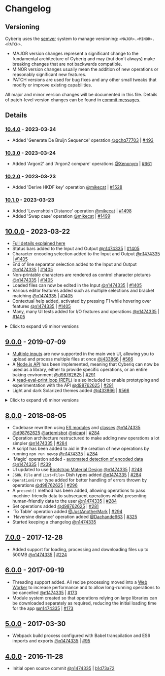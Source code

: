 # Changelog

## Versioning

Cyberiq uses the [semver](https://semver.org/) system to manage versioning: `<MAJOR>.<MINOR>.<PATCH>`.

- MAJOR version changes represent a significant change to the fundamental architecture of Cyberiq and may (but don't always) make breaking changes that are not backwards compatible.
- MINOR version changes usually mean the addition of new operations or reasonably significant new features.
- PATCH versions are used for bug fixes and any other small tweaks that modify or improve existing capabilities.

All major and minor version changes will be documented in this file. Details of patch-level version changes can be found in [commit messages](https://github.com/gchq/Cyberiq/commits/master).


## Details

### [10.4.0] - 2023-03-24
- Added 'Generate De Bruijn Sequence' operation [@gchq77703] | [#493]

### [10.3.0] - 2023-03-24
- Added 'Argon2' and 'Argon2 compare' operations [@Xenonym] | [#661]

### [10.2.0] - 2023-03-23
- Added 'Derive HKDF key' operation [@mikecat] | [#1528]

### [10.1.0] - 2023-03-23
- Added 'Levenshtein Distance' operation [@mikecat] | [#1498]
- Added 'Swap case' operation [@mikecat] | [#1499]

## [10.0.0] - 2023-03-22
- [Full details explained here](https://github.com/gchq/Cyberiq/wiki/Character-encoding,-EOL-separators,-and-editor-features)
- Status bars added to the Input and Output [@n1474335] | [#1405]
- Character encoding selection added to the Input and Output [@n1474335] | [#1405]
- End of line separator selection added to the Input and Output [@n1474335] | [#1405]
- Non-printable characters are rendered as control character pictures [@n1474335] | [#1405]
- Loaded files can now be edited in the Input [@n1474335] | [#1405]
- Various editor features added such as multiple selections and bracket matching [@n1474335] | [#1405]
- Contextual help added, activated by pressing F1 while hovering over features [@n1474335] | [#1405]
- Many, many UI tests added for I/O features and operations [@n1474335] | [#1405]

<details>
    <summary>Click to expand v9 minor versions</summary>

### [9.55.0] - 2022-12-09
- Added 'AMF Encode' and 'AMF Decode' operations [@n1474335] | [760eff4]

### [9.54.0] - 2022-11-25
- Added 'Rabbit' operation [@mikecat] | [#1450]

### [9.53.0] - 2022-11-25
- Added 'AES Key Wrap' and 'AES Key Unwrap' operations [@mikecat] | [#1456]

### [9.52.0] - 2022-11-25
- Added 'ChaCha' operation [@joostrijneveld] | [#1466]

### [9.51.0] - 2022-11-25
- Added 'CMAC' operation [@mikecat] | [#1457]

### [9.50.0] - 2022-11-25
- Added 'Shuffle' operation [@mikecat] | [#1472]

### [9.49.0] - 2022-11-11
- Added 'LZ4 Compress' and 'LZ4 Decompress' operations [@n1474335] | [31a7f83]

### [9.48.0] - 2022-10-14
- Added 'LM Hash' and 'NT Hash' operations [@n1474335] [@brun0ne] | [#1427]

### [9.47.0] - 2022-10-14
- Added 'LZMA Decompress' and 'LZMA Compress' operations [@mattnotmitt] | [#1421]

### [9.46.0] - 2022-07-08
- Added 'Cetacean Cipher Encode' and 'Cetacean Cipher Decode' operations [@valdelaseras] | [#1308]

### [9.45.0] - 2022-07-08
- Added 'ROT8000' operation [@thomasleplus] | [#1250]

### [9.44.0] - 2022-07-08
- Added 'LZString Compress' and 'LZString Decompress' operations [@crespyl] | [#1266]

### [9.43.0] - 2022-07-08
- Added 'ROT13 Brute Force' and 'ROT47 Brute Force' operations [@mikecat] | [#1264]

### [9.42.0] - 2022-07-08
- Added 'LS47 Encrypt' and 'LS47 Decrypt' operations [@n1073645] | [#951]

### [9.41.0] - 2022-07-08
- Added 'Caesar Box Cipher' operation [@n1073645] | [#1066]

### [9.40.0] - 2022-07-08
- Added 'P-list Viewer' operation [@n1073645] | [#906]

### [9.39.0] - 2022-06-09
- Added 'ELF Info' operation [@n1073645] | [#1364]

### [9.38.0] - 2022-05-30
- Added 'Parse TCP' operation [@n1474335] | [a895d1d]

### [9.37.0] - 2022-03-29
- 'SM4 Encrypt' and 'SM4 Decrypt' operations added [@swesven] | [#1189]
- NoPadding options added for CBC and ECB modes in AES, DES and Triple DES Decrypt operations [@swesven] | [#1189]

### [9.36.0] - 2022-03-29
- 'SIGABA' operation added [@hettysymes] | [#934]

### [9.35.0] - 2022-03-28
- 'To Base45' and 'From Base45' operations added [@t-8ch] | [#1242]

### [9.34.0] - 2022-03-28
- 'Get All Casings' operation added [@n1073645] | [#1065]

### [9.33.0] - 2022-03-25
- Updated to support Node 17 [@n1474335] [@john19696] [@t-8ch] | [[#1326] [#1313] [#1244]
- Improved CJS and ESM module support [@d98762625] | [#1037]

### [9.32.0] - 2021-08-18
- 'Protobuf Encode' operation added and decode operation modified to allow decoding with full and partial schemas [@n1474335] | [dd18e52]

### [9.31.0] - 2021-08-10
- 'HASSH Client Fingerprint' and 'HASSH Server Fingerprint' operations added [@n1474335] | [e9ca4dc]

### [9.30.0] - 2021-08-10
- 'JA3S Fingerprint' operation added [@n1474335] | [289a417]

### [9.29.0] - 2021-07-28
- 'JA3 Fingerprint' operation added [@n1474335] | [9a33498]

### [9.28.0] - 2021-03-26
- 'CBOR Encode' and 'CBOR Decode' operations added [@Danh4] | [#999]

### [9.27.0] - 2021-02-12
- 'Fuzzy Match' operation added [@n1474335] | [8ad18b]

### [9.26.0] - 2021-02-11
- 'Get Time' operation added [@n1073645] [@n1474335] | [#1045]

### [9.25.0] - 2021-02-11
- 'Extract ID3' operation added [@n1073645] [@n1474335] | [#1006]

### [9.24.0] - 2021-02-02
- 'SM3' hashing function added along with more configuration options for other hashing operations [@n1073645] [@n1474335] | [#1022]

### [9.23.0] - 2021-02-01
- Various RSA operations added to encrypt, decrypt, sign, verify and generate keys [@mattnotmitt] [@GCHQ77703] | [#652]

### [9.22.0] - 2021-02-01
- 'Unicode Text Format' operation added [@mattnotmitt] | [#1083]

### [9.21.0] - 2020-06-12
- Node API now exports `magic` operation [@d98762625] | [#1049]

### [9.20.0] - 2020-03-27
- 'Parse ObjectID Timestamp' operation added [@dmfj] | [#987]

### [9.19.0] - 2020-03-24
- Improvements to the 'Magic' operation, allowing it to recognise more data formats and provide more accurate results [@n1073645] [@n1474335] | [#966] [b765534b](https://github.com/gchq/Cyberiq/commit/b765534b8b2a0454a5132a0a52d1d8844bcbdaaa)

### [9.18.0] - 2020-03-13
- 'Convert to NATO alphabet' operation added [@MarvinJWendt] | [#674]

### [9.17.0] - 2020-03-13
- 'Generate Image' operation added [@pointhi] | [#683]

### [9.16.0] - 2020-03-06
- 'Colossus' operation added [@VirtualColossus] | [#917]

### [9.15.0] - 2020-03-05
- 'CipherSaber2 Encrypt' and 'CipherSaber2 Decrypt' operations added [@n1073645] | [#952]

### [9.14.0] - 2020-03-05
- 'Luhn Checksum' operation added [@n1073645] | [#965]

### [9.13.0] - 2020-02-13
- 'Rail Fence Cipher Encode' and 'Rail Fence Cipher Decode' operations added [@Flavsditz] | [#948]

### [9.12.0] - 2019-12-20
- 'Normalise Unicode' operation added [@matthieuxyz] | [#912]

### [9.11.0] - 2019-11-06
- Implemented CFB, OFB, and CTR modes for Blowfish operations [@cbeuw] | [#653]

### [9.10.0] - 2019-11-06
- 'Lorenz' operation added [@VirtualColossus] | [#528]

### [9.9.0] - 2019-11-01
- Added support for 109 more character encodings [@n1474335]

### [9.8.0] - 2019-10-31
- 'Avro to JSON' operation added [@jarrodconnolly] | [#865]

### [9.7.0] - 2019-09-13
- 'Optical Character Recognition' operation added [@MShwed] [@n1474335] | [#632]

### [9.6.0] - 2019-09-04
- 'Bacon Cipher Encode' and 'Bacon Cipher Decode' operations added [@kassi] | [#500]

### [9.5.0] - 2019-09-04
- Various Steganography operations added: 'Extract LSB', 'Extract RGBA', 'Randomize Colour Palette', and 'View Bit Plane' [@Ge0rg3] | [#625]

### [9.4.0] - 2019-08-30
- 'Render Markdown' operation added [@j433866] | [#627]

### [9.3.0] - 2019-08-30
- 'Show on map' operation added [@j433866] | [#477]

### [9.2.0] - 2019-08-23
- 'Parse UDP' operation added [@h345983745] | [#614]

### [9.1.0] - 2019-08-22
- 'Parse SSH Host Key' operation added [@j433866] | [#595]
- 'Defang IP Addresses' operation added [@h345983745] | [#556]

</details>

## [9.0.0] - 2019-07-09
- [Multiple inputs](https://github.com/gchq/Cyberiq/wiki/Multiple-Inputs) are now supported in the main web UI, allowing you to upload and process multiple files at once [@j433866] | [#566]
- A [Node.js API](https://github.com/gchq/Cyberiq/wiki/Node-API) has been implemented, meaning that Cyberiq can now be used as a library, either to provide specific operations, or an entire baking environment [@d98762625] | [#291]
- A [read-eval-print loop (REPL)](https://github.com/gchq/Cyberiq/wiki/Node-API#repl) is also included to enable prototyping and experimentation with the API [@d98762625] | [#291]
- Light and dark Solarized themes added [@j433866] | [#566]

<details>
    <summary>Click to expand v8 minor versions</summary>

### [8.38.0] - 2019-07-03
- 'Streebog' and 'GOST hash' operations added [@MShwed] [@n1474335] | [#530]

### [8.37.0] - 2019-07-03
- 'CRC-8 Checksum' operation added [@MShwed] | [#591]

### [8.36.0] - 2019-07-03
- 'PGP Verify' operation added [@artemisbot] | [#585]

### [8.35.0] - 2019-07-03
- 'Sharpen Image', 'Convert Image Format' and 'Add Text To Image' operations added [@j433866] | [#515]

### [8.34.0] - 2019-06-28
- Various new visualisations added to the 'Entropy' operation [@MShwed] | [#535]
- Efficiency improvements made to the 'Entropy' operation for large file support [@n1474335]

### [8.33.0] - 2019-06-27
- 'Bzip2 Compress' operation added and 'Bzip2 Decompress' operation greatly improved [@artemisbot] | [#531]

### [8.32.0] - 2019-06-27
- 'Index of Coincidence' operation added [@Ge0rg3] | [#571]

### [8.31.0] - 2019-04-12
- The downloadable version of Cyberiq is now a .zip file containing separate modules rather than a single .htm file. It is still completely standalone and will not make any external network requests. This change reduces the complexity of the build process significantly. [@n1474335]

### [8.30.0] - 2019-04-12
- 'Decode Protobuf' operation added [@n1474335] | [#533]

### [8.29.0] - 2019-03-31
- 'BLAKE2s' and 'BLAKE2b' hashing operations added [@h345983745] | [#525]

### [8.28.0] - 2019-03-31
- 'Heatmap Chart', 'Hex Density Chart', 'Scatter Chart' and 'Series Chart' operation added [@artemisbot] [@tlwr] | [#496] [#143]

### [8.27.0] - 2019-03-14
- 'Enigma', 'Typex', 'Bombe' and 'Multiple Bombe' operations added [@s2224834] | [#516]
- See [this wiki article](https://github.com/gchq/Cyberiq/wiki/Enigma,-the-Bombe,-and-Typex) for a full explanation of these operations.
- New Bombe-style loading animation added for long-running operations [@n1474335]
- New operation argument types added: `populateMultiOption` and `argSelector` [@n1474335]

### [8.26.0] - 2019-03-09
- Various image manipulation operations added [@j433866] | [#506]

### [8.25.0] - 2019-03-09
- 'Extract Files' operation added and more file formats supported [@n1474335] | [#440]

### [8.24.0] - 2019-02-08
- 'DNS over HTTPS' operation added [@h345983745] | [#489]

### [8.23.1] - 2019-01-18
- 'Convert co-ordinate format' operation added [@j433866] | [#476]

### [8.23.0] - 2019-01-18
- 'YARA Rules' operation added [@artemisbot] | [#468]

### [8.22.0] - 2019-01-10
- 'Subsection' operation added [@j433866] | [#467]

### [8.21.0] - 2019-01-10
- 'To Case Insensitive Regex' and 'From Case Insensitive Regex' operations added [@masq] | [#461]

### [8.20.0] - 2019-01-09
- 'Generate Lorem Ipsum' operation added [@klaxon1] | [#455]

### [8.19.0] - 2018-12-30
- UI test suite added to confirm that the app loads correctly in a reasonable time and that various operations from each module can be run [@n1474335] | [#458]

### [8.18.0] - 2018-12-26
- 'Split Colour Channels' operation added [@artemisbot] | [#449]

### [8.17.0] - 2018-12-25
- 'Generate QR Code' and 'Parse QR Code' operations added [@j433866] | [#448]

### [8.16.0] - 2018-12-19
- 'Play Media' operation added [@anthony-arnold] | [#446]

### [8.15.0] - 2018-12-18
- 'Text Encoding Brute Force' operation added [@Cynser] | [#439]

### [8.14.0] - 2018-12-18
- 'To Base62' and 'From Base62' operations added [@tcode2k16] | [#443]

### [8.13.0] - 2018-12-15
- 'A1Z26 Cipher Encode' and 'A1Z26 Cipher Decode' operations added [@jarmovanlenthe] | [#441]

### [8.12.0] - 2018-11-21
- 'Citrix CTX1 Encode' and 'Citrix CTX1 Decode' operations added [@bwhitn] | [#428]

### [8.11.0] - 2018-11-13
- 'CSV to JSON' and 'JSON to CSV' operations added [@n1474335] | [#277]

### [8.10.0] - 2018-11-07
- 'Remove Diacritics' operation added [@klaxon1] | [#387]

### [8.9.0] - 2018-11-07
- 'Defang URL' operation added [@arnydo] | [#394]

### [8.8.0] - 2018-10-10
- 'Parse TLV' operation added [@GCHQ77703] | [#351]

### [8.7.0] - 2018-08-31
- 'JWT Sign', 'JWT Verify' and 'JWT Decode' operations added [@GCHQ77703] | [#348]

### [8.6.0] - 2018-08-29
- 'To Geohash' and 'From Geohash' operations added [@GCHQ77703] | [#344]

### [8.5.0] - 2018-08-23
- 'To Braille' and 'From Braille' operations added [@n1474335] | [#255]

### [8.4.0] - 2018-08-23
- 'To Base85' and 'From Base85' operations added [@PenguinGeorge] | [#340]

### [8.3.0] - 2018-08-21
- 'To MessagePack' and 'From MessagePack' operations added [@artemisbot] | [#338]

### [8.2.0] - 2018-08-21
- Information links added to most operations, accessible in the description popover [@PenguinGeorge] | [#298]

### [8.1.0] - 2018-08-19
- 'Dechunk HTTP response' operation added [@sevzero] | [#311]

</details>

## [8.0.0] - 2018-08-05
- Codebase rewritten using [ES modules](https://hacks.mozilla.org/2018/03/es-modules-a-cartoon-deep-dive/) and [classes](https://developer.mozilla.org/en-US/docs/Web/JavaScript/Reference/Classes) [@n1474335] [@d98762625] [@artemisbot] [@picapi] | [#284]
- Operation architecture restructured to make adding new operations a lot simpler [@n1474335] | [#284]
- A script has been added to aid in the creation of new operations by running `npm run newop` [@n1474335] | [#284]
- 'Magic' operation added - [automated detection of encoded data](https://github.com/gchq/Cyberiq/wiki/Automatic-detection-of-encoded-data-using-Cyberiq-Magic) [@n1474335] | [#239]
- UI updated to use [Bootstrap Material Design](https://fezvrasta.github.io/bootstrap-material-design/) [@n1474335] | [#248]
- `JSON`, `File` and `List<File>` Dish types added [@n1474335] | [#284]
- `OperationError` type added for better handling of errors thrown by operations [@d98762625] | [#296]
- A `present()` method has been added, allowing operations to pass machine-friendly data to subsequent operations whilst presenting human-friendly data to the user [@n1474335] | [#284]
- Set operations added [@d98762625] | [#281]
- 'To Table' operation added [@JustAnotherMark] | [#294]
- 'Haversine distance' operation added [@Dachande663] | [#325]
- Started keeping a changelog [@n1474335]

## [7.0.0] - 2017-12-28
- Added support for loading, processing and downloading files up to 500MB [@n1474335] | [#224]

## [6.0.0] - 2017-09-19
- Threading support added. All recipe processing moved into a [Web Worker](https://developer.mozilla.org/en-US/docs/Web/API/Web_Workers_API/Using_web_workers) to increase performance and to allow long-running operations to be cancelled [@n1474335] | [#173]
- Module system created so that operations relying on large libraries can be downloaded separately as required, reducing the initial loading time for the app [@n1474335] | [#173]

## [5.0.0] - 2017-03-30
-  Webpack build process configured with Babel transpilation and ES6 imports and exports [@n1474335] | [#95]

## [4.0.0] - 2016-11-28
-  Initial open source commit [@n1474335] | [b1d73a72](https://github.com/gchq/Cyberiq/commit/b1d73a725dc7ab9fb7eb789296efd2b7e4b08306)



[10.4.0]: https://github.com/gchq/Cyberiq/releases/tag/v10.4.0
[10.3.0]: https://github.com/gchq/Cyberiq/releases/tag/v10.3.0
[10.2.0]: https://github.com/gchq/Cyberiq/releases/tag/v10.2.0
[10.1.0]: https://github.com/gchq/Cyberiq/releases/tag/v10.1.0
[10.0.0]: https://github.com/gchq/Cyberiq/releases/tag/v10.0.0
[9.55.0]: https://github.com/gchq/Cyberiq/releases/tag/v9.55.0
[9.54.0]: https://github.com/gchq/Cyberiq/releases/tag/v9.54.0
[9.53.0]: https://github.com/gchq/Cyberiq/releases/tag/v9.53.0
[9.52.0]: https://github.com/gchq/Cyberiq/releases/tag/v9.52.0
[9.51.0]: https://github.com/gchq/Cyberiq/releases/tag/v9.51.0
[9.50.0]: https://github.com/gchq/Cyberiq/releases/tag/v9.50.0
[9.49.0]: https://github.com/gchq/Cyberiq/releases/tag/v9.49.0
[9.48.0]: https://github.com/gchq/Cyberiq/releases/tag/v9.48.0
[9.47.0]: https://github.com/gchq/Cyberiq/releases/tag/v9.47.0
[9.46.0]: https://github.com/gchq/Cyberiq/releases/tag/v9.46.0
[9.45.0]: https://github.com/gchq/Cyberiq/releases/tag/v9.45.0
[9.44.0]: https://github.com/gchq/Cyberiq/releases/tag/v9.44.0
[9.43.0]: https://github.com/gchq/Cyberiq/releases/tag/v9.43.0
[9.42.0]: https://github.com/gchq/Cyberiq/releases/tag/v9.42.0
[9.41.0]: https://github.com/gchq/Cyberiq/releases/tag/v9.41.0
[9.40.0]: https://github.com/gchq/Cyberiq/releases/tag/v9.40.0
[9.39.0]: https://github.com/gchq/Cyberiq/releases/tag/v9.39.0
[9.38.0]: https://github.com/gchq/Cyberiq/releases/tag/v9.38.0
[9.37.0]: https://github.com/gchq/Cyberiq/releases/tag/v9.37.0
[9.36.0]: https://github.com/gchq/Cyberiq/releases/tag/v9.36.0
[9.35.0]: https://github.com/gchq/Cyberiq/releases/tag/v9.35.0
[9.34.0]: https://github.com/gchq/Cyberiq/releases/tag/v9.34.0
[9.33.0]: https://github.com/gchq/Cyberiq/releases/tag/v9.33.0
[9.32.0]: https://github.com/gchq/Cyberiq/releases/tag/v9.32.0
[9.31.0]: https://github.com/gchq/Cyberiq/releases/tag/v9.31.0
[9.30.0]: https://github.com/gchq/Cyberiq/releases/tag/v9.30.0
[9.29.0]: https://github.com/gchq/Cyberiq/releases/tag/v9.29.0
[9.28.0]: https://github.com/gchq/Cyberiq/releases/tag/v9.28.0
[9.27.0]: https://github.com/gchq/Cyberiq/releases/tag/v9.27.0
[9.26.0]: https://github.com/gchq/Cyberiq/releases/tag/v9.26.0
[9.25.0]: https://github.com/gchq/Cyberiq/releases/tag/v9.25.0
[9.24.0]: https://github.com/gchq/Cyberiq/releases/tag/v9.24.0
[9.23.0]: https://github.com/gchq/Cyberiq/releases/tag/v9.23.0
[9.22.0]: https://github.com/gchq/Cyberiq/releases/tag/v9.22.0
[9.21.0]: https://github.com/gchq/Cyberiq/releases/tag/v9.21.0
[9.20.0]: https://github.com/gchq/Cyberiq/releases/tag/v9.20.0
[9.19.0]: https://github.com/gchq/Cyberiq/releases/tag/v9.19.0
[9.18.0]: https://github.com/gchq/Cyberiq/releases/tag/v9.18.0
[9.17.0]: https://github.com/gchq/Cyberiq/releases/tag/v9.17.0
[9.16.0]: https://github.com/gchq/Cyberiq/releases/tag/v9.16.0
[9.15.0]: https://github.com/gchq/Cyberiq/releases/tag/v9.15.0
[9.14.0]: https://github.com/gchq/Cyberiq/releases/tag/v9.14.0
[9.13.0]: https://github.com/gchq/Cyberiq/releases/tag/v9.13.0
[9.12.0]: https://github.com/gchq/Cyberiq/releases/tag/v9.12.0
[9.11.0]: https://github.com/gchq/Cyberiq/releases/tag/v9.11.0
[9.10.0]: https://github.com/gchq/Cyberiq/releases/tag/v9.10.0
[9.9.0]: https://github.com/gchq/Cyberiq/releases/tag/v9.9.0
[9.8.0]: https://github.com/gchq/Cyberiq/releases/tag/v9.8.0
[9.7.0]: https://github.com/gchq/Cyberiq/releases/tag/v9.7.0
[9.6.0]: https://github.com/gchq/Cyberiq/releases/tag/v9.6.0
[9.5.0]: https://github.com/gchq/Cyberiq/releases/tag/v9.5.0
[9.4.0]: https://github.com/gchq/Cyberiq/releases/tag/v9.4.0
[9.3.0]: https://github.com/gchq/Cyberiq/releases/tag/v9.3.0
[9.2.0]: https://github.com/gchq/Cyberiq/releases/tag/v9.2.0
[9.1.0]: https://github.com/gchq/Cyberiq/releases/tag/v9.1.0
[9.0.0]: https://github.com/gchq/Cyberiq/releases/tag/v9.0.0
[8.38.0]: https://github.com/gchq/Cyberiq/releases/tag/v8.38.0
[8.37.0]: https://github.com/gchq/Cyberiq/releases/tag/v8.37.0
[8.36.0]: https://github.com/gchq/Cyberiq/releases/tag/v8.36.0
[8.35.0]: https://github.com/gchq/Cyberiq/releases/tag/v8.35.0
[8.34.0]: https://github.com/gchq/Cyberiq/releases/tag/v8.34.0
[8.33.0]: https://github.com/gchq/Cyberiq/releases/tag/v8.33.0
[8.32.0]: https://github.com/gchq/Cyberiq/releases/tag/v8.32.0
[8.31.0]: https://github.com/gchq/Cyberiq/releases/tag/v8.31.0
[8.30.0]: https://github.com/gchq/Cyberiq/releases/tag/v8.30.0
[8.29.0]: https://github.com/gchq/Cyberiq/releases/tag/v8.29.0
[8.28.0]: https://github.com/gchq/Cyberiq/releases/tag/v8.28.0
[8.27.0]: https://github.com/gchq/Cyberiq/releases/tag/v8.27.0
[8.26.0]: https://github.com/gchq/Cyberiq/releases/tag/v8.26.0
[8.25.0]: https://github.com/gchq/Cyberiq/releases/tag/v8.25.0
[8.24.0]: https://github.com/gchq/Cyberiq/releases/tag/v8.24.0
[8.23.1]: https://github.com/gchq/Cyberiq/releases/tag/v8.23.1
[8.23.0]: https://github.com/gchq/Cyberiq/releases/tag/v8.23.0
[8.22.0]: https://github.com/gchq/Cyberiq/releases/tag/v8.22.0
[8.21.0]: https://github.com/gchq/Cyberiq/releases/tag/v8.21.0
[8.20.0]: https://github.com/gchq/Cyberiq/releases/tag/v8.20.0
[8.19.0]: https://github.com/gchq/Cyberiq/releases/tag/v8.19.0
[8.18.0]: https://github.com/gchq/Cyberiq/releases/tag/v8.18.0
[8.17.0]: https://github.com/gchq/Cyberiq/releases/tag/v8.17.0
[8.16.0]: https://github.com/gchq/Cyberiq/releases/tag/v8.16.0
[8.15.0]: https://github.com/gchq/Cyberiq/releases/tag/v8.15.0
[8.14.0]: https://github.com/gchq/Cyberiq/releases/tag/v8.14.0
[8.13.0]: https://github.com/gchq/Cyberiq/releases/tag/v8.13.0
[8.12.0]: https://github.com/gchq/Cyberiq/releases/tag/v8.12.0
[8.11.0]: https://github.com/gchq/Cyberiq/releases/tag/v8.11.0
[8.10.0]: https://github.com/gchq/Cyberiq/releases/tag/v8.10.0
[8.9.0]: https://github.com/gchq/Cyberiq/releases/tag/v8.9.0
[8.8.0]: https://github.com/gchq/Cyberiq/releases/tag/v8.8.0
[8.7.0]: https://github.com/gchq/Cyberiq/releases/tag/v8.7.0
[8.6.0]: https://github.com/gchq/Cyberiq/releases/tag/v8.6.0
[8.5.0]: https://github.com/gchq/Cyberiq/releases/tag/v8.5.0
[8.4.0]: https://github.com/gchq/Cyberiq/releases/tag/v8.4.0
[8.3.0]: https://github.com/gchq/Cyberiq/releases/tag/v8.3.0
[8.2.0]: https://github.com/gchq/Cyberiq/releases/tag/v8.2.0
[8.1.0]: https://github.com/gchq/Cyberiq/releases/tag/v8.1.0
[8.0.0]: https://github.com/gchq/Cyberiq/releases/tag/v8.0.0
[7.0.0]: https://github.com/gchq/Cyberiq/releases/tag/v7.0.0
[6.0.0]: https://github.com/gchq/Cyberiq/releases/tag/v6.0.0
[5.0.0]: https://github.com/gchq/Cyberiq/releases/tag/v5.0.0
[4.0.0]: https://github.com/gchq/Cyberiq/commit/b1d73a725dc7ab9fb7eb789296efd2b7e4b08306

[@n1474335]: https://github.com/n1474335
[@d98762625]: https://github.com/d98762625
[@j433866]: https://github.com/j433866
[@n1073645]: https://github.com/n1073645
[@GCHQ77703]: https://github.com/GCHQ77703
[@h345983745]: https://github.com/h345983745
[@s2224834]: https://github.com/s2224834
[@artemisbot]: https://github.com/artemisbot
[@tlwr]: https://github.com/tlwr
[@picapi]: https://github.com/picapi
[@Dachande663]: https://github.com/Dachande663
[@JustAnotherMark]: https://github.com/JustAnotherMark
[@sevzero]: https://github.com/sevzero
[@PenguinGeorge]: https://github.com/PenguinGeorge
[@arnydo]: https://github.com/arnydo
[@klaxon1]: https://github.com/klaxon1
[@bwhitn]: https://github.com/bwhitn
[@jarmovanlenthe]: https://github.com/jarmovanlenthe
[@tcode2k16]: https://github.com/tcode2k16
[@Cynser]: https://github.com/Cynser
[@anthony-arnold]: https://github.com/anthony-arnold
[@masq]: https://github.com/masq
[@Ge0rg3]: https://github.com/Ge0rg3
[@MShwed]: https://github.com/MShwed
[@kassi]: https://github.com/kassi
[@jarrodconnolly]: https://github.com/jarrodconnolly
[@VirtualColossus]: https://github.com/VirtualColossus
[@cbeuw]: https://github.com/cbeuw
[@matthieuxyz]: https://github.com/matthieuxyz
[@Flavsditz]: https://github.com/Flavsditz
[@pointhi]: https://github.com/pointhi
[@MarvinJWendt]: https://github.com/MarvinJWendt
[@dmfj]: https://github.com/dmfj
[@mattnotmitt]: https://github.com/mattnotmitt
[@Danh4]: https://github.com/Danh4
[@john19696]: https://github.com/john19696
[@t-8ch]: https://github.com/t-8ch
[@hettysymes]: https://github.com/hettysymes
[@swesven]: https://github.com/swesven
[@mikecat]: https://github.com/mikecat
[@crespyl]: https://github.com/crespyl
[@thomasleplus]: https://github.com/thomasleplus
[@valdelaseras]: https://github.com/valdelaseras
[@brun0ne]: https://github.com/brun0ne
[@joostrijneveld]: https://github.com/joostrijneveld
[@Xenonym]: https://github.com/Xenonym
[@gchq77703]: https://github.com/gchq77703

[8ad18b]: https://github.com/gchq/Cyberiq/commit/8ad18bc7db6d9ff184ba3518686293a7685bf7b7
[9a33498]: https://github.com/gchq/Cyberiq/commit/9a33498fed26a8df9c9f35f39a78a174bf50a513
[289a417]: https://github.com/gchq/Cyberiq/commit/289a417dfb5923de5e1694354ec42a08d9395bfe
[e9ca4dc]: https://github.com/gchq/Cyberiq/commit/e9ca4dc9caf98f33fd986431cd400c88082a42b8
[dd18e52]: https://github.com/gchq/Cyberiq/commit/dd18e529939078b89867297b181a584e8b2cc7da
[a895d1d]: https://github.com/gchq/Cyberiq/commit/a895d1d82a2f92d440a0c5eca2bc7c898107b737
[31a7f83]: https://github.com/gchq/Cyberiq/commit/31a7f83b82e78927f89689f323fcb9185144d6ff
[760eff4]: https://github.com/gchq/Cyberiq/commit/760eff49b5307aaa3104c5e5b437ffe62299acd1

[#95]: https://github.com/gchq/Cyberiq/pull/299
[#173]: https://github.com/gchq/Cyberiq/pull/173
[#143]: https://github.com/gchq/Cyberiq/pull/143
[#224]: https://github.com/gchq/Cyberiq/pull/224
[#239]: https://github.com/gchq/Cyberiq/pull/239
[#248]: https://github.com/gchq/Cyberiq/pull/248
[#255]: https://github.com/gchq/Cyberiq/issues/255
[#277]: https://github.com/gchq/Cyberiq/issues/277
[#281]: https://github.com/gchq/Cyberiq/pull/281
[#284]: https://github.com/gchq/Cyberiq/pull/284
[#291]: https://github.com/gchq/Cyberiq/pull/291
[#294]: https://github.com/gchq/Cyberiq/pull/294
[#296]: https://github.com/gchq/Cyberiq/pull/296
[#298]: https://github.com/gchq/Cyberiq/pull/298
[#311]: https://github.com/gchq/Cyberiq/pull/311
[#325]: https://github.com/gchq/Cyberiq/pull/325
[#338]: https://github.com/gchq/Cyberiq/pull/338
[#340]: https://github.com/gchq/Cyberiq/pull/340
[#344]: https://github.com/gchq/Cyberiq/pull/344
[#348]: https://github.com/gchq/Cyberiq/pull/348
[#351]: https://github.com/gchq/Cyberiq/pull/351
[#387]: https://github.com/gchq/Cyberiq/pull/387
[#394]: https://github.com/gchq/Cyberiq/pull/394
[#428]: https://github.com/gchq/Cyberiq/pull/428
[#439]: https://github.com/gchq/Cyberiq/pull/439
[#440]: https://github.com/gchq/Cyberiq/pull/440
[#441]: https://github.com/gchq/Cyberiq/pull/441
[#443]: https://github.com/gchq/Cyberiq/pull/443
[#446]: https://github.com/gchq/Cyberiq/pull/446
[#448]: https://github.com/gchq/Cyberiq/pull/448
[#449]: https://github.com/gchq/Cyberiq/pull/449
[#455]: https://github.com/gchq/Cyberiq/pull/455
[#458]: https://github.com/gchq/Cyberiq/pull/458
[#461]: https://github.com/gchq/Cyberiq/pull/461
[#467]: https://github.com/gchq/Cyberiq/pull/467
[#468]: https://github.com/gchq/Cyberiq/pull/468
[#476]: https://github.com/gchq/Cyberiq/pull/476
[#477]: https://github.com/gchq/Cyberiq/pull/477
[#489]: https://github.com/gchq/Cyberiq/pull/489
[#496]: https://github.com/gchq/Cyberiq/pull/496
[#500]: https://github.com/gchq/Cyberiq/pull/500
[#506]: https://github.com/gchq/Cyberiq/pull/506
[#515]: https://github.com/gchq/Cyberiq/pull/515
[#516]: https://github.com/gchq/Cyberiq/pull/516
[#525]: https://github.com/gchq/Cyberiq/pull/525
[#528]: https://github.com/gchq/Cyberiq/pull/528
[#530]: https://github.com/gchq/Cyberiq/pull/530
[#531]: https://github.com/gchq/Cyberiq/pull/531
[#533]: https://github.com/gchq/Cyberiq/pull/533
[#535]: https://github.com/gchq/Cyberiq/pull/535
[#556]: https://github.com/gchq/Cyberiq/pull/556
[#566]: https://github.com/gchq/Cyberiq/pull/566
[#571]: https://github.com/gchq/Cyberiq/pull/571
[#585]: https://github.com/gchq/Cyberiq/pull/585
[#591]: https://github.com/gchq/Cyberiq/pull/591
[#595]: https://github.com/gchq/Cyberiq/pull/595
[#614]: https://github.com/gchq/Cyberiq/pull/614
[#625]: https://github.com/gchq/Cyberiq/pull/625
[#627]: https://github.com/gchq/Cyberiq/pull/627
[#632]: https://github.com/gchq/Cyberiq/pull/632
[#652]: https://github.com/gchq/Cyberiq/pull/652
[#653]: https://github.com/gchq/Cyberiq/pull/653
[#674]: https://github.com/gchq/Cyberiq/pull/674
[#683]: https://github.com/gchq/Cyberiq/pull/683
[#865]: https://github.com/gchq/Cyberiq/pull/865
[#906]: https://github.com/gchq/Cyberiq/pull/906
[#912]: https://github.com/gchq/Cyberiq/pull/912
[#917]: https://github.com/gchq/Cyberiq/pull/917
[#934]: https://github.com/gchq/Cyberiq/pull/934
[#948]: https://github.com/gchq/Cyberiq/pull/948
[#951]: https://github.com/gchq/Cyberiq/pull/951
[#952]: https://github.com/gchq/Cyberiq/pull/952
[#965]: https://github.com/gchq/Cyberiq/pull/965
[#966]: https://github.com/gchq/Cyberiq/pull/966
[#987]: https://github.com/gchq/Cyberiq/pull/987
[#999]: https://github.com/gchq/Cyberiq/pull/999
[#1006]: https://github.com/gchq/Cyberiq/pull/1006
[#1022]: https://github.com/gchq/Cyberiq/pull/1022
[#1037]: https://github.com/gchq/Cyberiq/pull/1037
[#1045]: https://github.com/gchq/Cyberiq/pull/1045
[#1049]: https://github.com/gchq/Cyberiq/pull/1049
[#1065]: https://github.com/gchq/Cyberiq/pull/1065
[#1066]: https://github.com/gchq/Cyberiq/pull/1066
[#1083]: https://github.com/gchq/Cyberiq/pull/1083
[#1189]: https://github.com/gchq/Cyberiq/pull/1189
[#1242]: https://github.com/gchq/Cyberiq/pull/1242
[#1244]: https://github.com/gchq/Cyberiq/pull/1244
[#1313]: https://github.com/gchq/Cyberiq/pull/1313
[#1326]: https://github.com/gchq/Cyberiq/pull/1326
[#1364]: https://github.com/gchq/Cyberiq/pull/1364
[#1264]: https://github.com/gchq/Cyberiq/pull/1264
[#1266]: https://github.com/gchq/Cyberiq/pull/1266
[#1250]: https://github.com/gchq/Cyberiq/pull/1250
[#1308]: https://github.com/gchq/Cyberiq/pull/1308
[#1405]: https://github.com/gchq/Cyberiq/pull/1405
[#1421]: https://github.com/gchq/Cyberiq/pull/1421
[#1427]: https://github.com/gchq/Cyberiq/pull/1427
[#1472]: https://github.com/gchq/Cyberiq/pull/1472
[#1457]: https://github.com/gchq/Cyberiq/pull/1457
[#1466]: https://github.com/gchq/Cyberiq/pull/1466
[#1456]: https://github.com/gchq/Cyberiq/pull/1456
[#1450]: https://github.com/gchq/Cyberiq/pull/1450
[#1498]: https://github.com/gchq/Cyberiq/pull/1498
[#1499]: https://github.com/gchq/Cyberiq/pull/1499
[#1528]: https://github.com/gchq/Cyberiq/pull/1528
[#661]: https://github.com/gchq/Cyberiq/pull/661
[#493]: https://github.com/gchq/Cyberiq/pull/493

